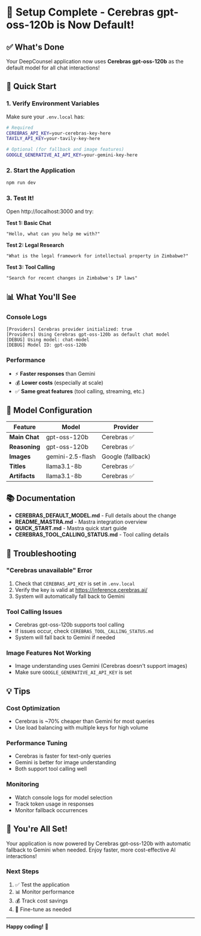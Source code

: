 # 🎉 Setup Complete - Cerebras gpt-oss-120b is Now Default!

## ✅ What's Done

Your DeepCounsel application now uses **Cerebras gpt-oss-120b** as the default model for all chat interactions!

## 🚀 Quick Start

### 1. Verify Environment Variables

Make sure your `.env.local` has:

```bash
# Required
CEREBRAS_API_KEY=your-cerebras-key-here
TAVILY_API_KEY=your-tavily-key-here

# Optional (for fallback and image features)
GOOGLE_GENERATIVE_AI_API_KEY=your-gemini-key-here
```

### 2. Start the Application

```bash
npm run dev
```

### 3. Test It!

Open http://localhost:3000 and try:

**Test 1: Basic Chat**

```
"Hello, what can you help me with?"
```

**Test 2: Legal Research**

```
"What is the legal framework for intellectual property in Zimbabwe?"
```

**Test 3: Tool Calling**

```
"Search for recent changes in Zimbabwe's IP laws"
```

## 📊 What You'll See

### Console Logs

```
[Providers] Cerebras provider initialized: true
[Providers] Using Cerebras gpt-oss-120b as default chat model
[DEBUG] Using model: chat-model
[DEBUG] Model ID: gpt-oss-120b
```

### Performance

- ⚡ **Faster responses** than Gemini
- 💰 **Lower costs** (especially at scale)
- ✅ **Same great features** (tool calling, streaming, etc.)

## 🎯 Model Configuration

| Feature       | Model            | Provider          |
| ------------- | ---------------- | ----------------- |
| **Main Chat** | gpt-oss-120b     | Cerebras ✅       |
| **Reasoning** | gpt-oss-120b     | Cerebras ✅       |
| **Images**    | gemini-2.5-flash | Google (fallback) |
| **Titles**    | llama3.1-8b      | Cerebras ✅       |
| **Artifacts** | llama3.1-8b      | Cerebras ✅       |

## 📚 Documentation

- **CEREBRAS_DEFAULT_MODEL.md** - Full details about the change
- **README_MASTRA.md** - Mastra integration overview
- **QUICK_START.md** - Mastra quick start guide
- **CEREBRAS_TOOL_CALLING_STATUS.md** - Tool calling details

## 🔧 Troubleshooting

### "Cerebras unavailable" Error

1. Check that `CEREBRAS_API_KEY` is set in `.env.local`
2. Verify the key is valid at https://inference.cerebras.ai/
3. System will automatically fall back to Gemini

### Tool Calling Issues

- Cerebras gpt-oss-120b supports tool calling
- If issues occur, check `CEREBRAS_TOOL_CALLING_STATUS.md`
- System will fall back to Gemini if needed

### Image Features Not Working

- Image understanding uses Gemini (Cerebras doesn't support images)
- Make sure `GOOGLE_GENERATIVE_AI_API_KEY` is set

## 💡 Tips

### Cost Optimization

- Cerebras is ~70% cheaper than Gemini for most queries
- Use load balancing with multiple keys for high volume

### Performance Tuning

- Cerebras is faster for text-only queries
- Gemini is better for image understanding
- Both support tool calling well

### Monitoring

- Watch console logs for model selection
- Track token usage in responses
- Monitor fallback occurrences

## 🎊 You're All Set!

Your application is now powered by Cerebras gpt-oss-120b with automatic fallback to Gemini when needed. Enjoy faster, more cost-effective AI interactions!

### Next Steps

1. ✅ Test the application
2. 📊 Monitor performance
3. 💰 Track cost savings
4. 🔧 Fine-tune as needed

---

**Happy coding!** 🚀
